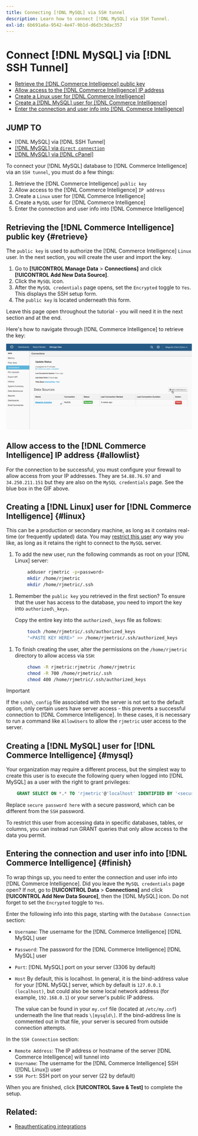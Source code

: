 ```yaml
---
title: Connecting [!DNL MySQL] via SSH tunnel
description: Learn how to connect [!DNL MySQL] via SSH Tunnel.
exl-id: 6b691a6a-9542-4e47-9b1d-d6d3c3dac357
---
```

# Connect [!DNL MySQL] via [!DNL SSH Tunnel]

* [Retrieve the [!DNL Commerce Intelligence] public key](#retrieve)
* [Allow access to the [!DNL Commerce Intelligence] IP address](#allowlist)
* [Create a Linux user for [!DNL Commerce Intelligence]](#linux)
* [Create a [!DNL MySQL] user for [!DNL Commerce Intelligence]](#mysql)
* [Enter the connection and user info into [!DNL Commerce Intelligence]](#finish)

## JUMP TO

* [!DNL MySQL] via [!DNL SSH Tunnel]
* [[!DNL MySQL] via `direct connection`](../integrations/mysql-via-a-direct-connection.md)
* [[!DNL MySQL] via [!DNL cPanel]](../integrations/mysql-via-cpanel.md)

To connect your [!DNL MySQL] database to [!DNL Commerce Intelligence] via an `SSH tunnel`, you must do a few things:

1. Retrieve the [!DNL Commerce Intelligence] `public key`
1. Allow access to the [!DNL Commerce Intelligence] `IP address`
1. Create a `Linux` user for [!DNL Commerce Intelligence]
1. Create a `MySQL` user for [!DNL Commerce Intelligence]
1. Enter the connection and user info into [!DNL Commerce Intelligence]


## Retrieving the [!DNL Commerce Intelligence] public key {#retrieve}

The `public key` is used to authorize the [!DNL Commerce Intelligence] `Linux` user. In the next section, you will create the user and import the key.

1. Go to **[!UICONTROL Manage Data** > **Connections]** and click **[!UICONTROL Add New Data Source]**.
1. Click the `MySQL` icon.
1. After the `MySQL credentials` page opens, set the `Encrypted` toggle to `Yes`. This displays the SSH setup form.
1. The `public key` is located underneath this form.

Leave this page open throughout the tutorial - you will need it in the next section and at the end.

Here's how to navigate through [!DNL Commerce Intelligence] to retrieve the key:

![](../../../assets/MySQL_SSH.gif)<!--{: width="770"}-->

## Allow access to the [!DNL Commerce Intelligence] IP address {#allowlist}

For the connection to be successful, you must configure your firewall to allow access from your IP addresses. They are `54.88.76.97` and `34.250.211.151` but they are also on the `MySQL credentials` page. See the blue box in the GIF above.

## Creating a [!DNL Linux] user for [!DNL Commerce Intelligence] {#linux}

This can be a production or secondary machine, as long as it contains real-time (or frequently updated) data. You may [restrict this user](../../../administrator/account-management/restrict-db-access.md) any way you like, as long as it retains the right to connect to the `MySQL` server.

1. To add the new user, run the following commands as root on your [!DNL Linux] server:

```bash
        adduser rjmetric -p<password>
        mkdir /home/rjmetric
        mkdir /home/rjmetric/.ssh
```

1. Remember the `public key` you retrieved in the first section? To ensure that the user has access to the database, you need to import the key into `authorized\_keys`.

     Copy the entire key into the `authorized\_keys` file as follows:

```bash
        touch /home/rjmetric/.ssh/authorized_keys
        "<PASTE KEY HERE>" >> /home/rjmetric/.ssh/authorized_keys
```

1. To finish creating the user, alter the permissions on the `/home/rjmetric` directory to allow access via `SSH`:

```bash
        chown -R rjmetric:rjmetric /home/rjmetric
        chmod -R 700 /home/rjmetric/.ssh
        chmod 400 /home/rjmetric/.ssh/authorized_keys
```

>[!IMPORTANT]
>
>If the `sshd\_config` file associated with the server is not set to the default option, only certain users have server access - this prevents a successful connection to [!DNL Commerce Intelligence]. In these cases, it is necessary to run a command like `AllowUsers` to allow the `rjmetric` user access to the server.

## Creating a [!DNL MySQL] user for [!DNL Commerce Intelligence] {#mysql}

Your organization may require a different process, but the simplest way to create this user is to execute the following query when logged into [!DNL MySQL] as a user with the right to grant privileges:

```sql
    GRANT SELECT ON *.* TO 'rjmetric'@'localhost' IDENTIFIED BY '<secure password here>';
```

Replace `secure password here` with a secure password, which can be different from the `SSH` password.

To restrict this user from accessing data in specific databases, tables, or columns, you can instead run GRANT queries that only allow access to the data you permit.

## Entering the connection and user info into [!DNL Commerce Intelligence] {#finish}

To wrap things up, you need to enter the connection and user info into [!DNL Commerce Intelligence]. Did you leave the `MySQL credentials` page open? If not, go to **[!UICONTROL Data** > **Connections]** and click **[!UICONTROL Add New Data Source]**, then the [!DNL MySQL] icon. Do not forget to set the `Encrypted` toggle to `Yes`.

Enter the following info into this page, starting with the `Database Connection` section:

* `Username`: The username for the [!DNL Commerce Intelligence] [!DNL MySQL] user
* `Password`: The password for the [!DNL Commerce Intelligence] [!DNL MySQL] user
* `Port`: [!DNL MySQL] port on your server (3306 by default)
* `Host` By default, this is localhost. In general, it is the bind-address value for your [!DNL MySQL] server, which by default is `127.0.0.1 (localhost)`, but could also be some local network address (for example, `192.168.0.1`) or your server's public IP address.

   The value can be found in your `my.cnf` file (located at `/etc/my.cnf`) underneath the line that reads `\[mysqld\]`. If the bind-address line is commented out in that file, your server is secured from outside connection attempts.

In the `SSH Connection` section:

* `Remote Address`: The IP address or hostname of the server [!DNL Commerce Intelligence] will tunnel into
* `Username`: The username for the [!DNL Commerce Intelligence] SSH ([!DNL Linux]) user
* `SSH Port`: SSH port on your server (22 by default)

When you are finished, click **[!UICONTROL Save & Test]** to complete the setup.

## Related:

* [Reauthenticating integrations](https://experienceleague.adobe.com/docs/commerce-knowledge-base/kb/how-to/mbi-reauthenticating-integrations.html?lang=en)
